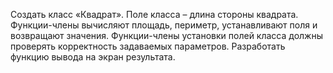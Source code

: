 Создать класс «Квадрат». Поле класса – длина стороны квадрата. Функции-члены вычисляют площадь, периметр, устанавливают поля и возвращают значения. Функции-члены установки полей класса должны проверять корректность задаваемых параметров. Разработать функцию вывода на экран результата. 
